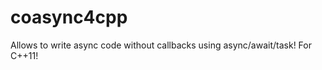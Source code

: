 coasync4cpp
===========

Allows to write async code without callbacks using async/await/task! For C++11! 
